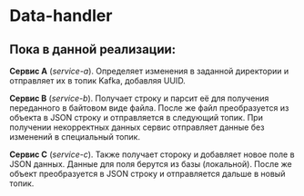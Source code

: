 # Data-handler

## Пока в данной реализации:

**Сервис А** (*service-a*). Определяет изменения в заданной директории и отправляет их в топик Kafka, 
добавляя UUID.

**Сервис B** (*service-b*). Получает строку и парсит её для получения переданного в байтовом виде файла. 
После же файл преобразуется из объекта в JSON строку и отправляется в следующий топик. 
При получении некорректных данных сервис отправляет данные без изменений в специальный топик.

**Сервис C** (*service-c*). Также получает стороку и добавляет новое поле в JSON данных. 
Данные для поля берутся из базы (локальной). После же объект преобразуется в JSON строку и отправляется
дальше в новый топик. 

